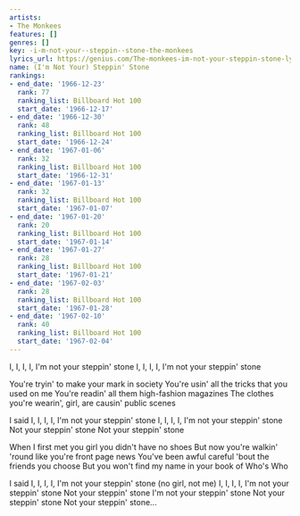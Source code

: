 ```yaml
---
artists:
- The Monkees
features: []
genres: []
key: -i-m-not-your--steppin--stone-the-monkees
lyrics_url: https://genius.com/The-monkees-im-not-your-steppin-stone-lyrics
name: (I'm Not Your) Steppin' Stone
rankings:
- end_date: '1966-12-23'
  rank: 77
  ranking_list: Billboard Hot 100
  start_date: '1966-12-17'
- end_date: '1966-12-30'
  rank: 48
  ranking_list: Billboard Hot 100
  start_date: '1966-12-24'
- end_date: '1967-01-06'
  rank: 32
  ranking_list: Billboard Hot 100
  start_date: '1966-12-31'
- end_date: '1967-01-13'
  rank: 32
  ranking_list: Billboard Hot 100
  start_date: '1967-01-07'
- end_date: '1967-01-20'
  rank: 20
  ranking_list: Billboard Hot 100
  start_date: '1967-01-14'
- end_date: '1967-01-27'
  rank: 28
  ranking_list: Billboard Hot 100
  start_date: '1967-01-21'
- end_date: '1967-02-03'
  rank: 28
  ranking_list: Billboard Hot 100
  start_date: '1967-01-28'
- end_date: '1967-02-10'
  rank: 40
  ranking_list: Billboard Hot 100
  start_date: '1967-02-04'
---
```

I, I, I, I, I'm not your steppin' stone
I, I, I, I, I'm not your steppin' stone

You're tryin' to make your mark in society
You're usin' all the tricks that you used on me
You're readin' all them high-fashion magazines
The clothes you're wearin', girl, are causin' public scenes

I said I, I, I, I, I'm not your steppin' stone
I, I, I, I, I'm not your steppin' stone
Not your steppin' stone
Not your steppin' stone

When I first met you girl you didn't have no shoes
But now you're walkin' 'round like you're front page news
You've been awful careful 'bout the friends you choose
But you won't find my name in your book of Who's Who

I said I, I, I, I, I'm not your steppin' stone (no girl, not me)
I, I, I, I, I'm not your steppin' stone
Not your steppin' stone
I'm not your steppin' stone
Not your steppin' stone
Not your steppin' stone...
